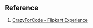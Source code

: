 ## Reference

1. [CrazyForCode - Flipkart Experience](http://www.crazyforcode.com/flipkart-interview-experience-offsite-hiring-drive/)
